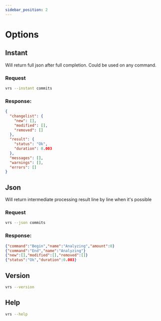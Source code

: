 ```yaml
---
sidebar_position: 2
---
```


# Options

## Instant
Will return full json after full completion. Could be used on any command.

### Request
```bash
vrs --instant commits
```
### Response:
```json
{
  "changelist": {
    "new": [],
    "modified": [],
    "removed": []
  },
  "result": {
    "status": "Ok",
    "duration": 0.003
  },
  "messages": [],
  "warnings": [],
  "errors": []
}
```

## Json
Will return intermediate processing result line by line when it's possible

### Request
```bash
vrs --json commits
```
### Response:
```json
{"command":"Begin","name":"Analyzing","amount":0}
{"command":"End","name":"Analyzing"}
{"new":[],"modified":[],"removed":[]}
{"status":"Ok","duration":0.003}
```

## Version
```bash
vrs --version
```

## Help
```bash
vrs --help
```